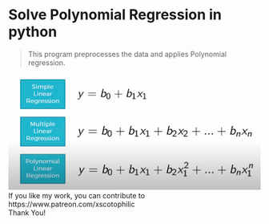 # Solve Polynomial Regression in python
> This program preprocesses the data and applies Polynomial regression.

<img src="exp.png" />

<br />
If you like my work, you can contribute to https://www.patreon.com/xscotophilic<br />
Thank You!